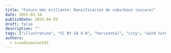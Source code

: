 ```yaml
---
title: "Futuro más brillante: Densificación de suburbios (oscuro)"
date: 2025-03-16
publishDate: 2025-04-29
draft: false
description: ""
tags: ["illustration", "CC BY-SA 4.0", "horizontal", "city", "wind turbine", "nuclear"]
authors:
  - scandinavian101
---
```

